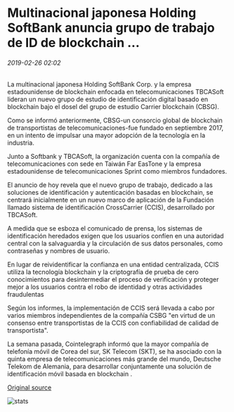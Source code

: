 # Multinacional japonesa Holding SoftBank anuncia grupo de trabajo de ID de blockchain ...

###### 2019-02-26 02:02

La multinacional japonesa Holding SoftBank Corp. y la empresa estadounidense de blockchain enfocada en telecomunicaciones TBCASoft lideran un nuevo grupo de estudio de identificación digital basado en blockchain bajo el dosel del grupo de estudio Carrier blockchain (CBSG).

Como se informó anteriormente, CBSG-un consorcio global de blockchain de transportistas de telecomunicaciones-fue fundado en septiembre 2017, en un intento de impulsar una mayor adopción de la tecnología en la industria.

Junto a Softbank y TBCASoft, la organización cuenta con la compañía de telecomunicaciones con sede en Taiwán Far EasTone y la empresa estadounidense de telecomunicaciones Sprint como miembros fundadores.

El anuncio de hoy revela que el nuevo grupo de trabajo, dedicado a las soluciones de identificación y autenticación basadas en blockchain, se centrará inicialmente en un nuevo marco de aplicación de la Fundación llamado sistema de identificación CrossCarrier (CCIS), desarrollado por TBCASoft.

A medida que se esboza el comunicado de prensa, los sistemas de identificación heredados exigen que los usuarios confíen en una autoridad central con la salvaguardia y la circulación de sus datos personales, como contraseñas y nombres de usuario.

En lugar de reividentificar la confianza en una entidad centralizada, CCIS utiliza la tecnología blockchain y la criptografía de prueba de cero conocimientos para desintermediar el proceso de verificación y proteger mejor a los usuarios contra el robo de identidad y otras actividades fraudulentas

Según los informes, la implementación de CCIS será llevada a cabo por varios miembros independientes de la compañía CSBG "en virtud de un consenso entre transportistas de la CCIS con confiabilidad de calidad de transportista".

La semana pasada, Cointelegraph informó que la mayor compañía de telefonía móvil de Corea del sur, SK Telecom (SKT), se ha asociado con la quinta empresa de telecomunicaciones más grande del mundo, Deutsche Telekom de Alemania, para desarrollar conjuntamente una solución de identificación móvil basada en blockchain .

[Original source](https://cointelegraph.com/news/japanese-multinational-holding-softbank-announces-blockchain-id-working-group)

![stats](https://c.statcounter.com/11760860/0/a89fa40b/1/ "stats")